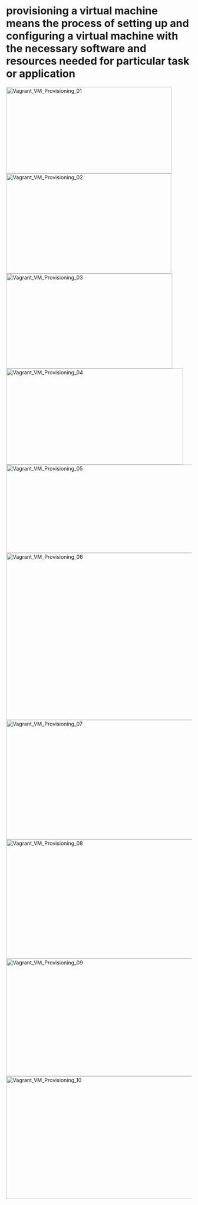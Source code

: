 # provisioning a virtual machine means the process of setting up and configuring a virtual machine with the necessary software and resources needed for  particular task or application #

<img width="449" height="234" alt="Vagrant_VM_Provisioning_01" src="https://github.com/user-attachments/assets/9bb4eb6a-eb79-4b67-8edd-a60991802645" />
<img width="448" height="271" alt="Vagrant_VM_Provisioning_02" src="https://github.com/user-attachments/assets/38368884-3a25-409f-9e33-da0c691d8436" />
<img width="451" height="257" alt="Vagrant_VM_Provisioning_03" src="https://github.com/user-attachments/assets/7317eec2-a091-43f5-b431-805d81ce36ff" />
<img width="480" height="260" alt="Vagrant_VM_Provisioning_04" src="https://github.com/user-attachments/assets/cd4cca86-a630-4bfe-8e3b-309be06b4aa9" />
<img width="628" height="239" alt="Vagrant_VM_Provisioning_05" src="https://github.com/user-attachments/assets/d82d28cc-b319-45dd-a972-13919887b08a" />
<img width="770" height="452" alt="Vagrant_VM_Provisioning_06" src="https://github.com/user-attachments/assets/ff4a9907-50ef-493c-98c9-e1e7d631e534" />
<img width="733" height="323" alt="Vagrant_VM_Provisioning_07" src="https://github.com/user-attachments/assets/fa4d1b8d-03d2-49cb-a7d1-c28609d895b9" />
<img width="633" height="323" alt="Vagrant_VM_Provisioning_08" src="https://github.com/user-attachments/assets/45f132c3-0cfd-43ee-ae31-c20fe91327a5" />
<img width="706" height="318" alt="Vagrant_VM_Provisioning_09" src="https://github.com/user-attachments/assets/9e43145b-e205-4db7-9063-1ce5f7766cd2" />
<img width="651" height="332" alt="Vagrant_VM_Provisioning_10" src="https://github.com/user-attachments/assets/8d1abae8-6095-4ba2-901c-28c030202ac4" />

